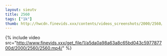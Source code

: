 ```yaml
--- 
layout: sieutv
title: 2560
tags: ["1k"]
thumb: http://hwcdn.finevids.xxx/contents/videos_screenshots/2000/2560/preview.mp4.jpg
---
```

{% include video src="http://www.finevids.xxx/get_file/1/a5da0a98a63a8c65bd043c597787700d/2000/2560/2560.mp4/" %} 
